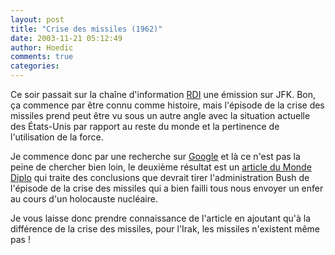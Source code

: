 ```yaml
---
layout: post
title: "Crise des missiles (1962)"
date: 2003-11-21 05:12:49
author: Hoedic
comments: true
categories: 
---
```



Ce soir passait sur la chaîne d'information [RDI](http://radio-canada.ca/rdi/distribution/) une émission sur JFK. Bon, ça commence par être connu comme histoire, mais l'épisode de la crise des missiles prend peut être vu sous un autre angle avec la situation actuelle des États-Unis par rapport au reste du monde et la pertinence de l'utilisation de la force.

Je commence donc par une recherche sur [Google](http://www.google.fr/search?q=Crise+des+missiles+Kennedy&ie=UTF-8&oe=UTF-8&hl=fr&btnG=Recherche+Google&meta=) et là ce n'est pas la peine de chercher bien loin, le deuxième résultat est un [article du Monde Diplo](http://www.monde-diplomatique.fr/2002/11/GANSER/17035) qui traite des conclusions que devrait tirer l'administration Bush de l'épisode de la crise des missiles qui a bien failli tous nous envoyer un enfer au cours d'un holocauste nucléaire.

Je vous laisse donc prendre connaissance de l'article en ajoutant qu'à la différence de la crise des missiles, pour l'Irak, les missiles n'existent même pas !